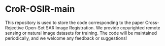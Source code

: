 # CroR-OSIR-main
This repository is used to store the code corresponding to the paper Cross-Rejective Open-Set SAR Image Registration. We provide copyrighted remote sensing or natural image datasets for training. The code will be maintained periodically, and we welcome any feedback or suggestions!
